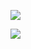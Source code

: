 ![](https://files.catbox.moe/z4u4c1.jpg)

![](https://komarev.com/ghpvc/?username=kimigashine&color=69954e&style=flat&label=freaks&base=1158)
